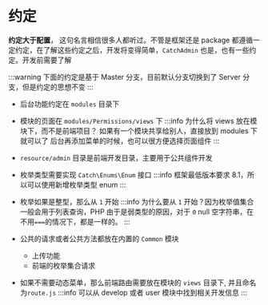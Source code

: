 # 约定

**约定大于配置**， 这句名言相信很多人都听过。不管是框架还是 package 都遵循一定约定，在了解这些约定之后，开发将变得简单，`CatchAdmin` 也是，也有一些约定。开发前需要了解

:::warning
下面的约定是基于 Master 分支，目前默认分支切换到了 Server 分支，但是约定的思想不变
:::

- 后台功能约定在 `modules` 目录下
- 模块的页面在 `modules/Permissions/views` 下
  :::info
  为什么将 views 放在模块下，而不是前端项目？
  如果有一个模块共享给别人，直接放到 modules 下就可以了
  后台再添加菜单的时候，也可以很方便选择页面组件
  :::

- `resource/admin` 目录是前端开发目录，主要用于公共组件开发
- 枚举类型需要实现 `Catch\Enums\Enum` 接口
  :::info
  框架最低版本要求 8.1，所以可以使用新增枚举类型 enum
  :::

- 枚举如果是整型，那么从 `1` 开始
  :::info
  为什么要从 `1` 开始？因为枚举值集合一般会用于列表查询，PHP 由于是弱类型的原因，对于 `0` null 空字符串，在不用`===`的情况下，都是一样的。
  :::

- 公共的请求或者公共方法都放在内置的 `Common` 模块
  - 上传功能
  - 前端的枚举集合请求
- 如果不需要动态菜单，那么前端路由需要放在模块的 `views` 目录下, 并且命名为`route.js`
  :::info
  可以从 develop 或者 user 模块中找到相关开发信息
  :::
